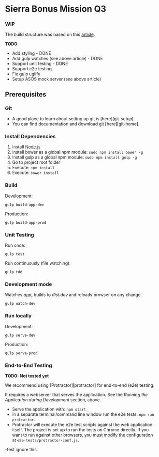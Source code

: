 # Sierra Bonus Mission Q3

### WIP

The build structure was based on this [article](http://paislee.io/a-healthy-gulp-setup-for-angularjs-projects/).

**TODO**

- Add styling - DONE
- Add gulp watches (see above article) - DONE
- Support unit testing - DONE
- Support e2e testing
- Fix gulp uglify
- Setup ASOS mock server (see above article)


## Prerequisites

### Git

- A good place to learn about setting up git is [here][git-setup].
- You can find documentation and download git [here][git-home].


### Install Dependencies

1. Install [Node.js](https://nodejs.org/en/)
2. Install bower as a global npm module: `sudo npm install bower -g`
3. Install gulp as a global npm module: `sudo npm install gulp -g`
4. Go to project root folder
5. Execute: `npm install`
6. Execute: `bower install`

### Build

Development:
```
gulp build-app-dev
```

Production:
```
gulp build-app-prod
```

### Unit Testing

Run once:
```
gulp test
```

Run continuously (file watching):
```
gulp tdd
```

### Development mode

Watches *app*, builds to *dist.dev* and reloads browser on any change.

```
gulp watch-dev
```

### Run locally

Development:
```
gulp serve-dev
```

Production:
```
gulp serve-prod
```

### End-to-End Testing
**TODO: Not tested yet**

We recommend using [Protractor][protractor] for end-to-end (e2e) testing.

It requires a webserver that serves the application. See the
_Running the Application during Development_ section, above.

- Serve the application with: `npm start`
- In a separate terminal/command line window run the e2e tests: `npm run protractor`.
- Protractor will execute the e2e test scripts against the web application itself. The project is
  set up to run the tests on Chrome directly. If you want to run against other browsers, you must
  modify the configuration at `e2e-tests/protractor-conf.js`.


-test ignore this
